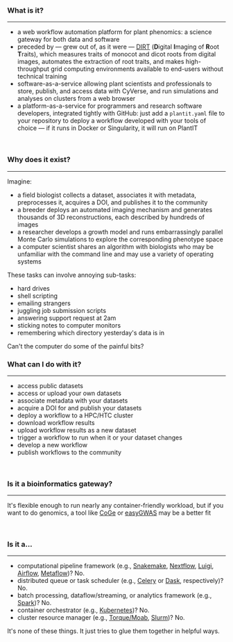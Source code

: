 ### What is it?

---

- a web workflow automation platform for plant phenomics: a science gateway for both data and software
- preceded by &mdash; grew out of, as it were &mdash; [DIRT](http://dirt.cyverse.org/?q=welcome) (**D**igital **I**maging of **R**oot **T**raits), which measures traits of monocot and dicot roots from digital images, automates the extraction of root traits, and makes high-throughput grid computing environments available to end-users without technical training
- software-as-a-service allowing plant scientists and professionals to store, publish, and access data with CyVerse, and run simulations and analyses on clusters from a web browser
- a platform-as-a-service for programmers and research software developers, integrated tightly with GitHub: just add a `plantit.yaml` file to your repository to deploy a workflow developed with your tools of choice &mdash; if it runs in Docker or Singularity, it will run on PlantIT

<br/>

### Why does it exist? 

---

Imagine:

- a field biologist collects a dataset, associates it with metadata, preprocesses it, acquires a DOI, and publishes it to the community
- a breeder deploys an automated imaging mechanism and generates thousands of 3D reconstructions, each described by hundreds of images
- a researcher develops a growth model and runs embarrassingly parallel Monte Carlo simulations to explore the corresponding phenotype space
- a computer scientist shares an algorithm with biologists who may be unfamiliar with the command line and may use a variety of operating systems

These tasks can involve annoying sub-tasks:

- hard drives
- shell scripting
- emailing strangers
- juggling job submission scripts
- answering support request at 2am
- sticking notes to computer monitors
- remembering which directory yesterday's data is in

Can't the computer do some of the painful bits?

### What can I do with it?

---

- access public datasets
- access or upload your own datasets
- associate metadata with your datasets
- acquire a DOI for and publish your datasets
- deploy a workflow to a HPC/HTC cluster
- download workflow results
- upload workflow results as a new dataset
- trigger a workflow to run when it or your dataset changes
- develop a new workflow
- publish workflows to the community

<br/>

### Is it a bioinformatics gateway?

---

It's flexible enough to run nearly any container-friendly workload, but if you want to do genomics, a tool like [CoGe](https://genomevolution.org/CoGe/) or [easyGWAS](https://easygwas.ethz.ch/) may be a better fit

<br/>
 
### Is it a...

---

- computational pipeline framework (e.g., [Snakemake](https://snakemake.readthedocs.io/en/stable/), [Nextflow](https://www.nextflow.io/), [Luigi](https://luigi.readthedocs.io/en/stable/), [Airflow](https://airflow.apache.org/), [Metaflow](https://metaflow.org/))? No.
- distributed queue or task scheduler (e.g., [Celery](https://docs.celeryproject.org/en/stable/index.html) or [Dask](https://dask.org/), respectively)? No.
- batch processing, dataflow/streaming, or analytics framework (e.g., [Spark](https://spark.apache.org/))? No.
- container orchestrator (e.g., [Kubernetes](https://kubernetes.io/))? No.
- cluster resource manager (e.g., [Torque/Moab](https://adaptivecomputing.com/cherry-services/torque-resource-manager/), [Slurm](https://slurm.schedmd.com/overview.html))? No.

It's none of these things. It just tries to glue them together in helpful ways.

